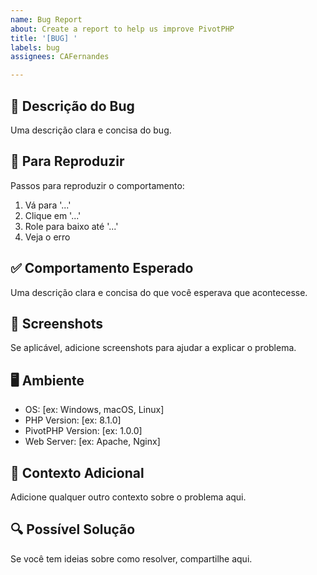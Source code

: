 ```yaml
---
name: Bug Report
about: Create a report to help us improve PivotPHP
title: '[BUG] '
labels: bug
assignees: CAFernandes

---
```


## 🐛 Descrição do Bug
Uma descrição clara e concisa do bug.

## 🔄 Para Reproduzir
Passos para reproduzir o comportamento:
1. Vá para '...'
2. Clique em '...'
3. Role para baixo até '...'
4. Veja o erro

## ✅ Comportamento Esperado
Uma descrição clara e concisa do que você esperava que acontecesse.

## 📸 Screenshots
Se aplicável, adicione screenshots para ajudar a explicar o problema.

## 🖥️ Ambiente
 - OS: [ex: Windows, macOS, Linux]
 - PHP Version: [ex: 8.1.0]
 - PivotPHP Version: [ex: 1.0.0]
 - Web Server: [ex: Apache, Nginx]

## 📝 Contexto Adicional
Adicione qualquer outro contexto sobre o problema aqui.

## 🔍 Possível Solução
Se você tem ideias sobre como resolver, compartilhe aqui.
